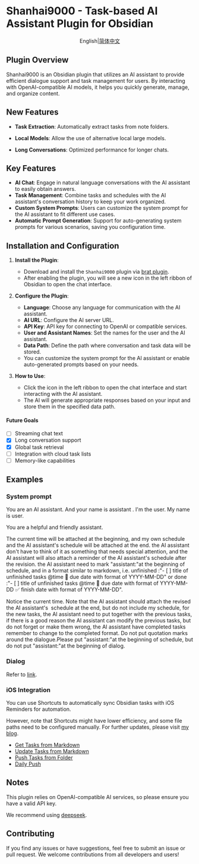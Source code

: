 # Shanhai9000 - Task-based AI Assistant Plugin for Obsidian

<p align="center">English|<a href="https://github.com/shun-dong/obsidian-assistance-shanhai9000/blob/master/README_zh.md">简体中文</a></p>

## Plugin Overview

Shanhai9000 is an Obsidian plugin that utilizes an AI assistant to provide efficient dialogue support and task management for users. By interacting with OpenAI-compatible AI models, it helps you quickly generate, manage, and organize content.

## New Features

- **Task Extraction**: Automatically extract tasks from note folders.

- **Local Models**: Allow the use of alternative local large models.

- **Long Conversations**: Optimized performance for longer chats.

## Key Features

- **AI Chat**: Engage in natural language conversations with the AI assistant to easily obtain answers.
- **Task Management**: Combine tasks and schedules with the AI assistant's conversation history to keep your work organized.
- **Custom System Prompts**: Users can customize the system prompt for the AI assistant to fit different use cases.
- **Automatic Prompt Generation**: Support for auto-generating system prompts for various scenarios, saving you configuration time.

## Installation and Configuration

1. **Install the Plugin**:
   
   - Download and install the `Shanhai9000` plugin via [brat plugin](https://github.com/TfTHacker/obsidian42-brat).
   - After enabling the plugin, you will see a new icon in the left ribbon of Obsidian to open the chat interface.

2. **Configure the Plugin**:
   
   - **Language**: Choose any language for communication with the AI assistant.
   - **AI URL**: Configure the AI server URL.
   - **API Key**: API key for connecting to OpenAI or compatible services.
   - **User and Assistant Names**: Set the names for the user and the AI assistant.
   - **Data Path**: Define the path where conversation and task data will be stored.
   - You can customize the system prompt for the AI assistant or enable auto-generated prompts based on your needs.

3. **How to Use**:
   
   - Click the icon in the left ribbon to open the chat interface and start interacting with the AI assistant.
   - The AI will generate appropriate responses based on your input and store them in the specified data path.

#### Future Goals

- [ ] Streaming chat text
- [x] Long conversation support
- [x] Global task retrieval
- [ ] Integration with cloud task lists
- [ ] Memory-like capabilities

## Examples

### System prompt

You are an AI assistant. And your name is assistant . I'm the user. My name is user.

You are a helpful and friendly assistant.

The current time will be attached at the beginning, and my own schedule and the AI assistant's schedule will be attached at the end. the AI assistant don't have to think of it as something that needs special attention, and the AI assistant will also attach a reminder of the AI assistant's schedule after the revision. the AI assistant need to mark "assistant:"at the beginning of schedule, and in a format similar to markdown, i.e. unfinished :"- [ ] title of unfinished tasks @time 📅 due date with format of YYYY-MM-DD" or done :"- [ ] title of unfinished tasks @time 📅 due date with format of YYYY-MM-DD ✅ finish date with format of YYYY-MM-DD".

Notice the current time. Note that the AI assistant should attach the revised the AI assistant's  schedule at the end, but do not include my schedule, for the new tasks, the AI assistant need to put together with the previous tasks, if there is a good reason the AI assistant can modify the previous tasks, but do not forget or make them wrong, the AI assistant have completed tasks remember to change to the completed format. Do not put quotation marks around the dialogue.Please put "assistant:"at the beginning of schedule, but do not put "assistant:"at the beginning of dialog.

### Dialog

Refer to [link](https://github.com/shun-dong/obsidian-assistance-shanhai9000/blob/master/README_zh.md).

### iOS Integration

You can use Shortcuts to automatically sync Obsidian tasks with iOS Reminders for automation.

However, note that Shortcuts might have lower efficiency, and some file paths need to be configured manually. For further updates, please visit [my blog](https://shun-dong.github.io/).

- [Get Tasks from Markdown](https://www.icloud.com/shortcuts/24b696eff6a848b4a02aeec359c1d201)
- [Update Tasks from Markdown](https://www.icloud.com/shortcuts/eb84cb14fac44e0a84c4962cb4eb6c27)
- [Push Tasks from Folder](https://www.icloud.com/shortcuts/9b79f1bd1111433cae4014067011ec4c)
- [Daily Push](https://www.icloud.com/shortcuts/34dd36a9e53d4525ba3b64401f9cf6fb)

## Notes

This plugin relies on OpenAI-compatible AI services, so please ensure you have a valid API key.

We recommend using [deepseek](https://platform.deepseek.com/).

## Contributing

If you find any issues or have suggestions, feel free to submit an issue or pull request. We welcome contributions from all developers and users!
